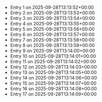 - Entry 1 on 2025-09-28T13:13:52+00:00
- Entry 2 on 2025-09-28T13:13:53+00:00
- Entry 3 on 2025-09-28T13:13:54+00:00
- Entry 4 on 2025-09-28T13:13:55+00:00
- Entry 5 on 2025-09-28T13:13:56+00:00
- Entry 6 on 2025-09-28T13:13:57+00:00
- Entry 7 on 2025-09-28T13:13:58+00:00
- Entry 8 on 2025-09-28T13:13:59+00:00
- Entry 9 on 2025-09-28T13:14:00+00:00
- Entry 10 on 2025-09-28T13:14:01+00:00
- Entry 11 on 2025-09-28T13:14:02+00:00
- Entry 12 on 2025-09-28T13:14:03+00:00
- Entry 13 on 2025-09-28T13:14:05+00:00
- Entry 14 on 2025-09-28T13:14:06+00:00
- Entry 15 on 2025-09-28T13:14:07+00:00
- Entry 16 on 2025-09-28T13:14:08+00:00
- Entry 17 on 2025-09-28T13:14:09+00:00

